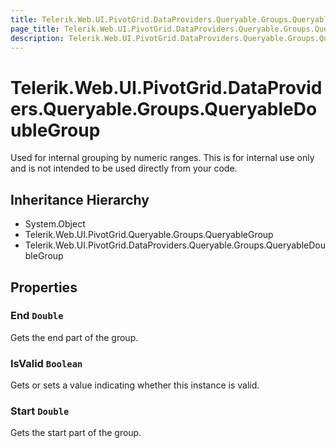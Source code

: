 ```yaml
---
title: Telerik.Web.UI.PivotGrid.DataProviders.Queryable.Groups.QueryableDoubleGroup
page_title: Telerik.Web.UI.PivotGrid.DataProviders.Queryable.Groups.QueryableDoubleGroup
description: Telerik.Web.UI.PivotGrid.DataProviders.Queryable.Groups.QueryableDoubleGroup
---
```


# Telerik.Web.UI.PivotGrid.DataProviders.Queryable.Groups.QueryableDoubleGroup

Used for internal grouping by numeric ranges.
            This is for internal use only and is not intended to be used directly from your code.

## Inheritance Hierarchy

* System.Object
* Telerik.Web.UI.PivotGrid.Queryable.Groups.QueryableGroup
* Telerik.Web.UI.PivotGrid.DataProviders.Queryable.Groups.QueryableDoubleGroup

## Properties

###  End `Double`

Gets the end part of the group.

###  IsValid `Boolean`

Gets or sets a value indicating whether this instance is valid.

###  Start `Double`

Gets the start part of the group.

